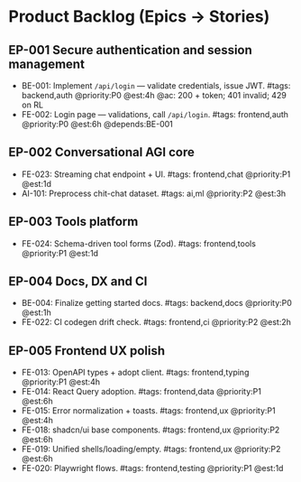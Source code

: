 # Product Backlog (Epics → Stories)

## EP-001 Secure authentication and session management
- BE-001: Implement `/api/login` — validate credentials, issue JWT.  #tags: backend,auth  @priority:P0  @est:4h  @ac: 200 + token; 401 invalid; 429 on RL
- FE-002: Login page — validations, call `/api/login`.  #tags: frontend,auth  @priority:P0  @est:6h  @depends:BE-001

## EP-002 Conversational AGI core
- FE-023: Streaming chat endpoint + UI.  #tags: frontend,chat  @priority:P1  @est:1d
- AI-101: Preprocess chit-chat dataset.  #tags: ai,ml  @priority:P2  @est:3h

## EP-003 Tools platform
- FE-024: Schema-driven tool forms (Zod).  #tags: frontend,tools  @priority:P1  @est:1d

## EP-004 Docs, DX and CI
- BE-004: Finalize getting started docs.  #tags: backend,docs  @priority:P0  @est:1h
- FE-022: CI codegen drift check.  #tags: frontend,ci  @priority:P2  @est:2h

## EP-005 Frontend UX polish
- FE-013: OpenAPI types + adopt client.  #tags: frontend,typing  @priority:P1  @est:4h
- FE-014: React Query adoption.  #tags: frontend,data  @priority:P1  @est:6h
- FE-015: Error normalization + toasts.  #tags: frontend,ux  @priority:P1  @est:4h
- FE-018: shadcn/ui base components.  #tags: frontend,ux  @priority:P2  @est:6h
- FE-019: Unified shells/loading/empty.  #tags: frontend,ux  @priority:P2  @est:6h
- FE-020: Playwright flows.  #tags: frontend,testing  @priority:P1  @est:1d



